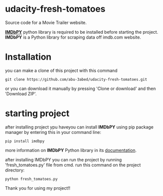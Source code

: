 # udacity-fresh-tomatoes
Source code for a Movie Trailer website.


[**IMDbPY**](https://github.com/alberanid/imdbpy) python library is required to be installed before starting the project. 
**IMDbPY** is a Python library for scraping data off imdb.com website.

Installation
============
you can make a clone of this project with this command

	git clone https://github.com/abu-3abed/udacity-fresh-tomatoes.git
or you can download it manually by pressing 'Clone or download' and then 'Download ZIP'.

starting project
================

after installing project ypu haveyou can install **IMDbPY** using pip package manager by entering this in your command line:

	pip install imdbpy
	
more information on **IMDbPY** Python library in its [documentation](https://imdbpy.readthedocs.io/).

after installing IMDbPY you can run the project by running 'fresh_tomatoes.py' file from cmd. run this command on the project directory:

	python fresh_tomatoes.py


Thank you for using my project!!
